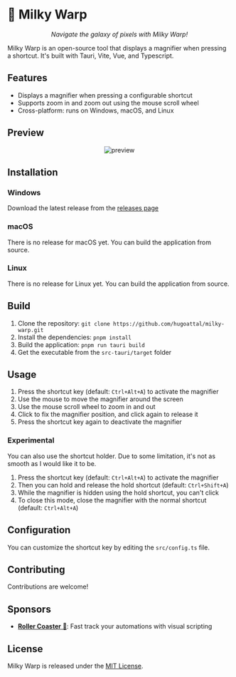 # 🌌 Milky Warp

<p align="center"><i>Navigate the galaxy of pixels with Milky Warp!</i></p>

Milky Warp is an open-source tool that displays a magnifier when pressing a shortcut. It's built with Tauri, Vite, Vue, and Typescript.

## Features

- Displays a magnifier when pressing a configurable shortcut
- Supports zoom in and zoom out using the mouse scroll wheel
- Cross-platform: runs on Windows, macOS, and Linux

## Preview

<p align="center"><img src="https://user-images.githubusercontent.com/4563971/236351314-0082007d-e740-47b3-8505-7e79fec0b653.gif" alt="preview"></p>

## Installation

### Windows
Download the latest release from the [releases page](https://github.com/hugoattal/milky-warp/releases)

### macOS
There is no release for macOS yet. You can build the application from source.

### Linux
There is no release for Linux yet. You can build the application from source.

## Build

1. Clone the repository: `git clone https://github.com/hugoattal/milky-warp.git`
2. Install the dependencies: `pnpm install`
3. Build the application: `pnpm run tauri build`
4. Get the executable from the `src-tauri/target` folder

## Usage

1. Press the shortcut key (default: `Ctrl+Alt+A`) to activate the magnifier
2. Use the mouse to move the magnifier around the screen
3. Use the mouse scroll wheel to zoom in and out
4. Click to fix the magnifier position, and click again to release it
5. Press the shortcut key again to deactivate the magnifier

### Experimental

You can also use the shortcut holder. Due to some limitation, it's not as smooth as I would like it to be.
1. Press the shortcut key (default: `Ctrl+Alt+A`) to activate the magnifier
2. Then you can hold and release the hold shortcut (default: `Ctrl+Shift+A`)
3. While the magnifier is hidden using the hold shortcut, you can't click
4. To close this mode, close the magnifier with the normal shortcut (default: `Ctrl+Alt+A`)

## Configuration

You can customize the shortcut key by editing the `src/config.ts` file.

## Contributing

Contributions are welcome!

## Sponsors

- [**Roller Coaster** 🎢](https://roller-coaster.app): Fast track your automations with visual scripting

## License

Milky Warp is released under the [MIT License](LICENSE).
